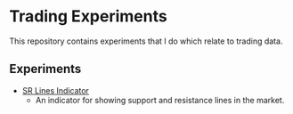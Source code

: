 # Trading Experiments

This repository contains experiments that I do which relate to trading data.


## Experiments
- [SR Lines Indicator](./src/sr_lines_indicator.ipynb)
  - An indicator for showing support and resistance lines in the market.

